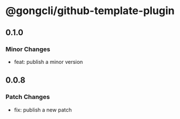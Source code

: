 # @gongcli/github-template-plugin

## 0.1.0

### Minor Changes

- feat: publish a minor version

## 0.0.8

### Patch Changes

- fix: publish a new patch
